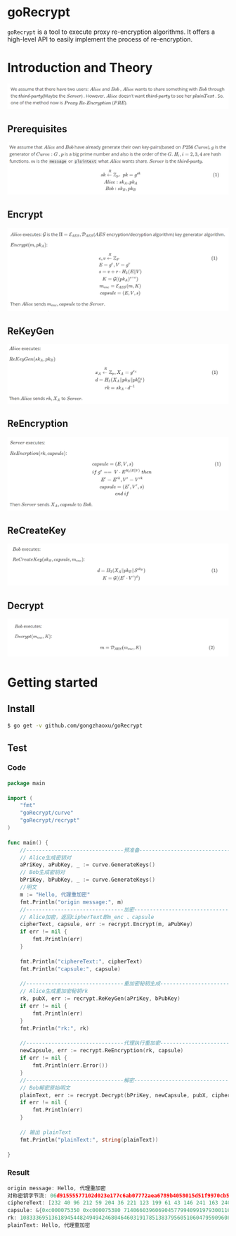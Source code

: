 # goRecrypt
`goRecrypt` is a tool to execute proxy re-encryption algorithms. It offers a high-level API to easily implement the process of re-encryption.

# Introduction and Theory

![1](assets/1.png)

## Prerequisites

![2](assets/2.png)

## Encrypt

![3](assets/3.png)

## ReKeyGen

![4](assets/4.png)

## ReEncryption

![5](assets/5.png)

## ReCreateKey

![6](assets/6.png)

## Decrypt

![7](assets/7.png)

# Getting started

## Install

```sh
$ go get -v github.com/gongzhaoxu/goRecrypt
```

## Test

### Code

```go
package main

import (
	"fmt"
	"goRecrypt/curve"
	"goRecrypt/recrypt"
)

func main() {
	//-------------------------------预准备-------------------------------
	// Alice生成密钥对
	aPriKey, aPubKey, _ := curve.GenerateKeys()
	// Bob生成密钥对
	bPriKey, bPubKey, _ := curve.GenerateKeys()
	//明文
	m := "Hello, 代理重加密"
	fmt.Println("origin message:", m)
	//-------------------------------加密---------------------------------
	// Alice加密，返回cipherText即m_enc 、capsule
	cipherText, capsule, err := recrypt.Encrypt(m, aPubKey)
	if err != nil {
		fmt.Println(err)
	}

	fmt.Println("ciphereText:", cipherText)
	fmt.Println("capsule:", capsule)

	//-------------------------------重加密秘钥生成---------------------------------
	// Alice生成重加密秘钥rk
	rk, pubX, err := recrypt.ReKeyGen(aPriKey, bPubKey)
	if err != nil {
		fmt.Println(err)
	}
	fmt.Println("rk:", rk)

	//-------------------------------代理执行重加密---------------------------------
	newCapsule, err := recrypt.ReEncryption(rk, capsule)
	if err != nil {
		fmt.Println(err.Error())
	}
	//-------------------------------解密---------------------------------
	// Bob解密原始明文
	plainText, err := recrypt.Decrypt(bPriKey, newCapsule, pubX, cipherText)
	if err != nil {
		fmt.Println(err)
	}

	// 输出 plainText
	fmt.Println("plainText:", string(plainText))

}
```

### Result

```go
origin message: Hello, 代理重加密
对称密钥字节流: 06d91555577102d023e177c6ab07772aea6789b4058015d51f9970cb505f6711
ciphereText: [232 40 96 212 59 204 36 221 123 199 61 43 146 241 163 240 252 181 154 109 125 198 220 198 7 237 122 239 106 215 189 143 20 110 131 161 236 106]
capsule: &{0xc000075350 0xc000075380 71406603960690457799409919793001160234678313476065294771468672403123794630622}
rk: 10833369513618945448249494246804646031917851383795605106047959096088651612577
plainText: Hello, 代理重加密
```